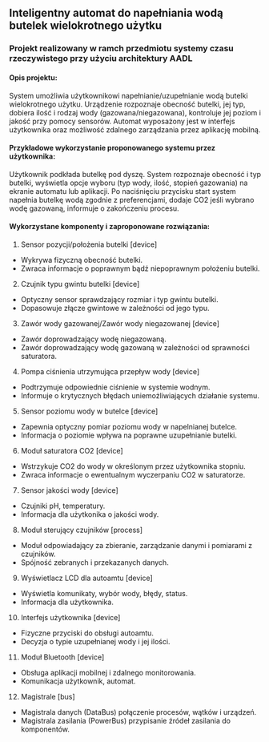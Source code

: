 ## Inteligentny automat do napełniania wodą butelek wielokrotnego użytku

### Projekt realizowany w ramch przedmiotu systemy czasu rzeczywistego przy użyciu architektury AADL

#### Opis projektu:

System umożliwia użytkownikowi napełnianie/uzupełnianie wodą butelki wielokrotnego użytku. Urządzenie rozpoznaje obecność butelki, jej typ, dobiera ilość i rodzaj wody (gazowana/niegazowana), kontroluje jej poziom i jakość przy pomocy sensorów. Automat wyposażony jest w interfejs użytkownika oraz możliwość zdalnego zarządzania przez aplikację mobilną.

#### Przykładowe wykorzystanie proponowanego systemu przez użytkownika:

Użytkownik podkłada butelkę pod dyszę. System rozpoznaje obecność i typ butelki, wyświetla opcje wyboru (typ wody, ilość, stopień gazowania) na ekranie automatu lub aplikacji. Po naciśnięciu przycisku start system napełnia butelkę wodą zgodnie z preferencjami, dodaje CO2 jeśli wybrano wodę gazowaną, informuje o zakończeniu procesu.

#### Wykorzystane komponenty i zaproponowane rozwiązania:

1. Sensor pozycji/położenia butelki [device]

  - Wykrywa fizyczną obecność butelki.
  - Zwraca informacje o poprawnym bądź niepoprawnym położeniu butelki.

2. Czujnik typu gwintu butelki [device]

  - Optyczny sensor sprawdzający rozmiar i typ gwintu butelki.
  - Dopasowuje złącze gwintowe w zależności od jego typu.

3. Zawór wody gazowanej/Zawór wody niegazowanej [device]

  - Zawór doprowadzający wodę niegazowaną.
  - Zawór doprowadzający wodę gazowaną w zależności od sprawności saturatora.

4. Pompa ciśnienia utrzymująca przepływ wody [device]

  - Podtrzymuje odpowiednie ciśnienie w systemie wodnym.
  - Informuje o krytycznych błędach uniemożliwiających działanie systemu.
 
5. Sensor poziomu wody w butelce [device]

  - Zapewnia optyczny pomiar poziomu wody w napelnianej butelce.
  - Informacja o poziomie wpływa na poprawne uzupełnianie butelki.

6. Moduł saturatora CO2 [device]

  - Wstrzykuje CO2 do wody w określonym przez użytkownika stopniu.
  - Zwraca informacje o ewentualnym wyczerpaniu CO2 w saturatorze.
    
7. Sensor jakości wody [device]
  - Czujniki pH, temperatury.
  - Informacja dla użytkonika o jakości wody.

8. Moduł sterujący czujników [process]

  - Moduł odpowiadający za zbieranie, zarządzanie danymi i pomiarami z czujników.
  - Spójność zebranych i przekazanych danych.

9. Wyświetlacz LCD dla autoamtu [device]

  - Wyświetla komunikaty, wybór wody, błędy, status.
  - Informacja dla użytkownika.

10. Interfejs użytkownika [device]

  - Fizyczne przyciski do obsługi autoamtu.
  - Decyzja o typie uzupełnianej wody i jej ilości.

11. Moduł Bluetooth [device]

  - Obsługa aplikacji mobilnej i zdalnego monitorowania.
  - Komunikacja użytkownik, automat.

12. Magistrale [bus]

  - Magistrala danych (DataBus) połączenie procesów, wątków i urządzeń.
  - Magistrala zasilania (PowerBus) przypisanie źródeł zasilania do komponentów.

